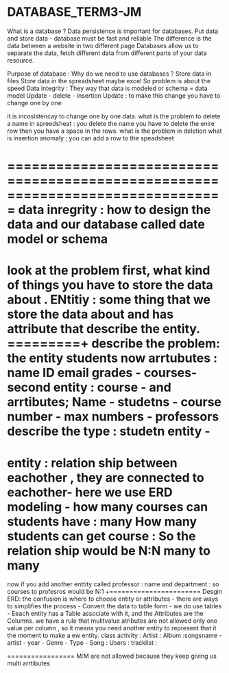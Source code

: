 # DATABASE_TERM3-JM
What is a database ? Data persistence is important for databases. 
Put data and store data - database must be fast and reliable 
The difference is the data between a website in two different page 
Databases allow us to separate the data, fetch different data from different parts of your data resource.

Purpose of database : 
Why do we need to use databases ? 
Store data in files 
Store data in the spreadsheet maybe excel 
So problem is about the speed 
Data integrity : 
They way  that data is modeled or schema = data model 
Update - delete - insertion 
Update : to make this change you have to change one by one 
 
it is incosistencay to change one by one data. 
what is the problem to delete a name in spreedsheat : you delete the name you have to delete the enire row then you have a space in the rows. 
what is the problem in deletion 
what is insertion anomaly ; you can add a row to the speadsheet 
 
===============================================================================
data inregrity : how to design the data and our database called date model or schema 
=============================================================================
look at the problem first, what kind of things you have to store the data about . 
ENtitiy : some thing that we store the data about and has attribute that describe the entity. 
=========+
describe the problem: 
the entity students 
now arrtubutes : name ID email grades - courses- 
second entity : course - and arrtibutes; Name - studetns - course number - max numbers - professors
describe the type : studetn entity - 
================
entity : relation ship between eachother , they are connected to eachother- here we use ERD modeling  - 
how many courses can students have : many 
How many students can get course :
So the relation ship would be N:N many to many 
==============
now if you add another enttity called professor : name and department : 
so courses to profesros would be N:1 
+=======================
Desgin ERD: the confusion is where to choose entity or attributes - there are ways to simplifies the process - 
Convert the data to table form - we do use tables - Eeach entity has a Table associate with it, and the Attributes are the Columns.  we have a rule that mulitvalue atributes are not allowed only one value per column , so it means you need another entity to represent that it the moment to make a ew entity. 
class activity : 
Artist : 
Album :songsname - artist - year - Genre - Type  - 
Song :
Users :
tracklist :

=================
M:M are not allowed because they keep giving us multi arrtibutes 






